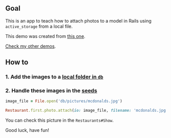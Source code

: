 ## Goal
This is an app to teach how to attach photos to a model in Rails using `active_storage` from a local file.

This demo was created from [this one](https://github.com/andrerferrer/basic-photo-demo).

[Check my other demos](https://github.com/andrerferrer/dedemos/).

## How to
### 1. Add the images to a [local folder in `db`](db/pictures)
### 2. Handle these images in the [seeds](db/seeds.rb)
```ruby
image_file = File.open('db/pictures/mcdonalds.jpg')

Restaurant.first.photo.attach(io: image_file, filename: 'mcdonalds.jpg', content_type: 'image/jpg')
```

You can check this picture in the `Restaurants#Show`.

Good luck, have fun!
